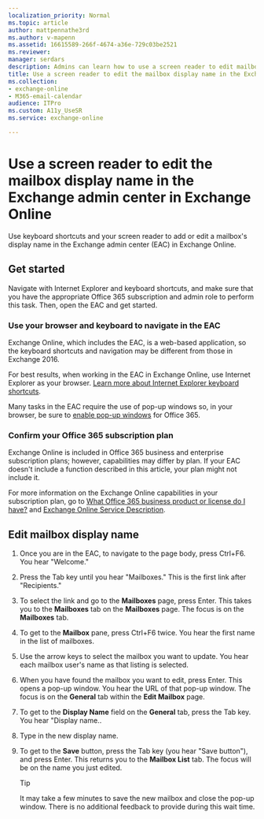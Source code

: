 ```yaml
---
localization_priority: Normal
ms.topic: article
author: mattpennathe3rd
ms.author: v-mapenn
ms.assetid: 16615589-266f-4674-a36e-729c03be2521
ms.reviewer: 
manager: serdars
description: Admins can learn how to use a screen reader to edit mailbox display names in the Exchange admin center (EAC) in Exchange Online.
title: Use a screen reader to edit the mailbox display name in the Exchange admin center in Exchange Online
ms.collection: 
- exchange-online
- M365-email-calendar
audience: ITPro
ms.custom: A11y_UseSR
ms.service: exchange-online

---
```


# Use a screen reader to edit the mailbox display name in the Exchange admin center in Exchange Online

Use keyboard shortcuts and your screen reader to add or edit a mailbox's display name in the Exchange admin center (EAC) in Exchange Online.

## Get started

Navigate with Internet Explorer and keyboard shortcuts, and make sure that you have the appropriate Office 365 subscription and admin role to perform this task. Then, open the EAC and get started.

### Use your browser and keyboard to navigate in the EAC

Exchange Online, which includes the EAC, is a web-based application, so the keyboard shortcuts and navigation may be different from those in Exchange 2016.

For best results, when working in the EAC in Exchange Online, use Internet Explorer as your browser. [Learn more about Internet Explorer keyboard shortcuts](https://go.microsoft.com/fwlink/p/?LinkID=786972).

Many tasks in the EAC require the use of pop-up windows so, in your browser, be sure to [enable pop-up windows](https://go.microsoft.com/fwlink/p/?LinkId=798796) for Office 365.

### Confirm your Office 365 subscription plan

Exchange Online is included in Office 365 business and enterprise subscription plans; however, capabilities may differ by plan. If your EAC doesn't include a function described in this article, your plan might not include it.

For more information on the Exchange Online capabilities in your subscription plan, go to [What Office 365 business product or license do I have?](https://go.microsoft.com/fwlink/p/?LinkID=797552) and [Exchange Online Service Description](https://go.microsoft.com/fwlink/p/?LinkID=797553).

## Edit mailbox display name

1. Once you are in the EAC, to navigate to the page body, press Ctrl+F6. You hear "Welcome."

2. Press the Tab key until you hear "Mailboxes." This is the first link after "Recipients."

3. To select the link and go to the **Mailboxes** page, press Enter. This takes you to the **Mailboxes** tab on the **Mailboxes** page. The focus is on the **Mailboxes** tab.

4. To get to the **Mailbox** pane, press Ctrl+F6 twice. You hear the first name in the list of mailboxes.

5. Use the arrow keys to select the mailbox you want to update. You hear each mailbox user's name as that listing is selected.

6. When you have found the mailbox you want to edit, press Enter. This opens a pop-up window. You hear the URL of that pop-up window. The focus is on the **General** tab within the **Edit Mailbox** page.

7. To get to the **Display Name** field on the **General** tab, press the Tab key. You hear "Display name..

8. Type in the new display name.

9. To get to the **Save** button, press the Tab key (you hear "Save button"), and press Enter. This returns you to the **Mailbox List** tab. The focus will be on the name you just edited.

   > [!TIP]
   > It may take a few minutes to save the new mailbox and close the pop-up window. There is no additional feedback to provide during this wait time.
